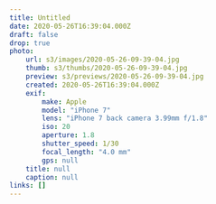 ```yaml
---
title: Untitled
date: 2020-05-26T16:39:04.000Z
draft: false
drop: true
photo:
    url: s3/images/2020-05-26-09-39-04.jpg
    thumb: s3/thumbs/2020-05-26-09-39-04.jpg
    preview: s3/previews/2020-05-26-09-39-04.jpg
    created: 2020-05-26T16:39:04.000Z
    exif:
        make: Apple
        model: "iPhone 7"
        lens: "iPhone 7 back camera 3.99mm f/1.8"
        iso: 20
        aperture: 1.8
        shutter_speed: 1/30
        focal_length: "4.0 mm"
        gps: null
    title: null
    caption: null
links: []
---
```


